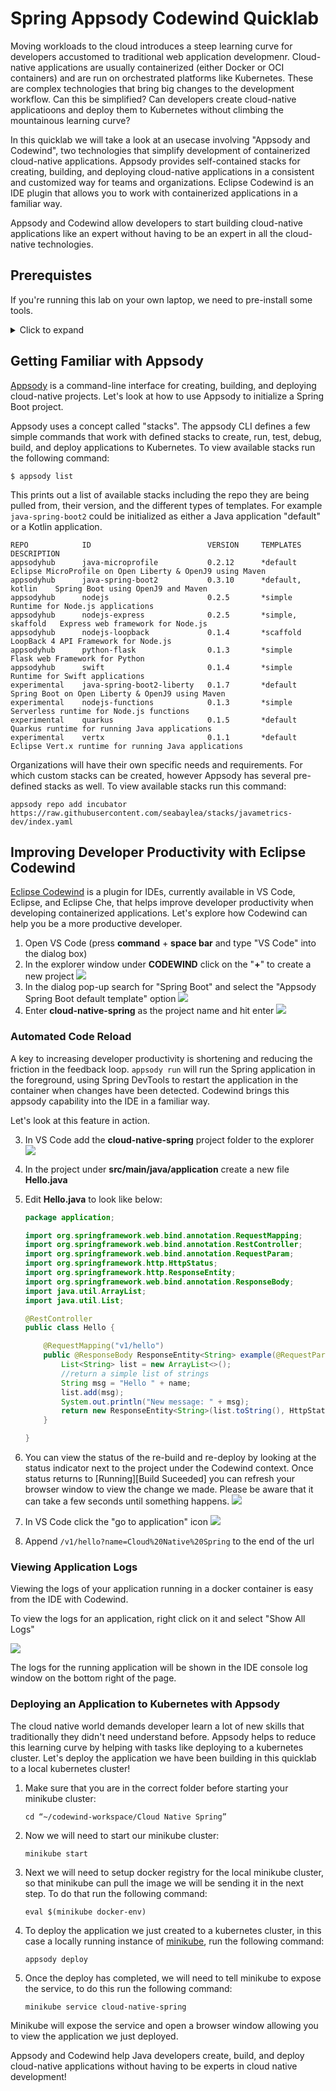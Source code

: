 # Spring Appsody Codewind Quicklab

Moving workloads to the cloud introduces a steep learning curve for developers accustomed to traditional web application developmenr. Cloud-native applications are usually containerized (either Docker or OCI containers) and are run on orchestrated platforms like Kubernetes. These are complex technologies that bring big changes to the development workflow. Can this be simplified? Can developers create cloud-native applicatioons and deploy them to Kubernetes without climbing the mountainous learning curve? 

In this quicklab we will take a look at an usecase involving "Appsody and Codewind", two technologies that simplify development of containerized cloud-native applications. Appsody provides self-contained stacks for creating, building, and deploying cloud-native applications in a consistent and customized way for teams and organizations. Eclipse Codewind is an IDE plugin that allows you to work with containerized applications in a familiar way.

Appsody and Codewind allow developers to start building cloud-native applications like an expert without having to be an expert in all the cloud-native technologies. 

## Prerequistes

If you're running this lab on your own laptop, we need to pre-install some tools.

<details>
  <summary>Click to expand</summary>
  
### Configure Local System

This quicklab requires the following tools: 

1. Install Docker
2. Install minikube
3. Install Appsody
4. Install VS Code
5. Install VS Code codewind extension
6. Install VS Code java extension

We recommend working with the latest available version of each.

</details>

## Getting Familiar with Appsody

[Appsody](https://appsody.dev/) is a command-line interface for creating, building, and deploying cloud-native projects. Let's look at how to use Appsody to initialize a Spring Boot project. 

Appsody uses a concept called "stacks". The appsody CLI defines a few simple commands that work with defined stacks to create, run, test, debug, build, and deploy applications to Kubernetes. To view available stacks run the following command:

```
$ appsody list
```

This prints out a list of available stacks including the repo they are being pulled from, their version, and the different types of templates. For example `java-spring-boot2` could be initialized as either a Java application "default" or a Kotlin application.

```
REPO        	ID                       	VERSION  	TEMPLATES        	DESCRIPTION                                              
appsodyhub  	java-microprofile        	0.2.12   	*default         	Eclipse MicroProfile on Open Liberty & OpenJ9 using Maven
appsodyhub  	java-spring-boot2        	0.3.10   	*default, kotlin 	Spring Boot using OpenJ9 and Maven                       
appsodyhub  	nodejs                   	0.2.5    	*simple          	Runtime for Node.js applications                         
appsodyhub  	nodejs-express           	0.2.5    	*simple, skaffold	Express web framework for Node.js                        
appsodyhub  	nodejs-loopback          	0.1.4    	*scaffold        	LoopBack 4 API Framework for Node.js                     
appsodyhub  	python-flask             	0.1.3    	*simple          	Flask web Framework for Python                           
appsodyhub  	swift                    	0.1.4    	*simple          	Runtime for Swift applications                           
experimental	java-spring-boot2-liberty	0.1.7    	*default         	Spring Boot on Open Liberty & OpenJ9 using Maven         
experimental	nodejs-functions         	0.1.3    	*simple          	Serverless runtime for Node.js functions                 
experimental	quarkus                  	0.1.5    	*default         	Quarkus runtime for running Java applications            
experimental	vertx                    	0.1.1    	*default         	Eclipse Vert.x runtime for running Java applications   
```

Organizations will have their own specific needs and requirements. For which custom stacks can be created, however Appsody has several pre-defined stacks as well. To view available stacks run this command:

``` 
appsody repo add incubator https://raw.githubusercontent.com/seabaylea/stacks/javametrics-dev/index.yaml
```

## Improving Developer Productivity with Eclipse Codewind

[Eclipse Codewind](https://www.eclipse.org/codewind/) is a plugin for IDEs, currently available in VS Code, Eclipse, and Eclipse Che, that helps improve developer productivity when developing containerized applications. Let's explore how Codewind can help you be a more productive developer.

1. Open VS Code (press **command** + **space bar** and type "VS Code" into the dialog box)
2. In the explorer window under **CODEWIND** click on the "**+**" to create a new project
	![](images/codewind-explorer-new.png)
3. In the dialog pop-up search for "Spring Boot" and select the "Appsody Spring Boot default template" option	![](images/codewind-new-project.png)
4. Enter **cloud-native-spring** as the project name and hit enter
	![](images/codewind-new-project-part3.png)

### Automated Code Reload

A key to increasing developer productivity is shortening and reducing the friction in the feedback loop. `appsody run` will run the Spring application in the foreground, using Spring DevTools to restart the application in the container when changes have been detected. Codewind brings this appsody capability into the IDE in a familiar way.  

Let's look at this feature in action.

3. In VS Code add the **cloud-native-spring** project folder to the explorer
	![](images/add-project.png)
4. 	In the project under **src/main/java/application** create a new file **Hello.java**
5. Edit **Hello.java** to look like below:
	
	```java
	package application;
	
	import org.springframework.web.bind.annotation.RequestMapping;
	import org.springframework.web.bind.annotation.RestController;
	import org.springframework.web.bind.annotation.RequestParam;
	import org.springframework.http.HttpStatus;
	import org.springframework.http.ResponseEntity;
	import org.springframework.web.bind.annotation.ResponseBody;
	import java.util.ArrayList;
	import java.util.List;
	
	@RestController
	public class Hello {
	
	    @RequestMapping("v1/hello")
	    public @ResponseBody ResponseEntity<String> example(@RequestParam("name") String name) {
	        List<String> list = new ArrayList<>();
	        //return a simple list of strings
	        String msg = "Hello " + name;
	        list.add(msg);
	        System.out.println("New message: " + msg);
	        return new ResponseEntity<String>(list.toString(), HttpStatus.OK);
	    }
	
	}
	```
6. You can view the status of the re-build and re-deploy by looking at the status indicator next to the project under the Codewind context. Once status returns to [Running][Build Suceeded] you can refresh your browser window to view the change we made. Please be aware that it can take a few seconds until something happens. 
	![](images/project-status.png)	
1. In VS Code click the "go to application" icon	![](images/open-project.png)
2. Append `/v1/hello?name=Cloud%20Native%20Spring` to the end of the url

### Viewing Application Logs

Viewing the logs of your application running in a docker container is easy from the IDE with Codewind. 

To view the logs for an application, right click on it and select "Show All Logs" 

![](images/show-logs.png)

The logs for the running application will be shown in the IDE console log window on the bottom right of the page. 

### Deploying an Application to Kubernetes with Appsody 

The cloud native world demands developer learn a lot of new skills that traditionally they didn't need understand before. Appsody helps to reduce this learning curve by helping with tasks like deploying to a kubernetes cluster. Let's deploy the application we have been building in this quicklab to a local kubernetes cluster!

1. Make sure that you are in the correct folder before starting your minikube cluster: 

	```
	cd “~/codewind-workspace/Cloud Native Spring”
	```

1. Now we will need to start our minikube cluster:

	```
	minikube start
	```

1. Next we will need to setup docker registry for the local minikube cluster, so that minikube can pull the image we will be sending it in the next step. To do that run the following command:

	```
	eval $(minikube docker-env)
	```

1. To deploy the application we just created to a kubernetes cluster, in this case a locally running instance of [minikube](https://github.com/kubernetes/minikube), run the following command:

	```
	appsody deploy
	``` 

1. Once the deploy has completed, we will need to tell minikube to expose the service, to do this run the following command:

	```
	minikube service cloud-native-spring
	```

Minikube will expose the service and open a browser window allowing you to view the application we just deployed.

Appsody and Codewind help Java developers create, build, and deploy cloud-native applications without having to be experts in cloud native development!

